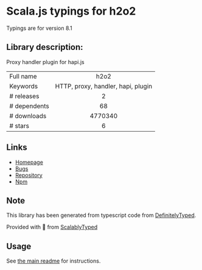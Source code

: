 
# Scala.js typings for h2o2

Typings are for version 8.1

## Library description:
Proxy handler plugin for hapi.js

|                    |                 |
| ------------------ | :-------------: |
| Full name          | h2o2 |
| Keywords           | HTTP, proxy, handler, hapi, plugin |
| # releases         | 2 |
| # dependents       | 68 |
| # downloads        | 4770340 |
| # stars            | 6 |

## Links
- [Homepage](https://github.com/hapijs/h2o2#readme)
- [Bugs](https://github.com/hapijs/h2o2/issues)
- [Repository](https://github.com/hapijs/h2o2)
- [Npm](https://www.npmjs.com/package/h2o2)
    


## Note
This library has been generated from typescript code from [DefinitelyTyped](https://definitelytyped.org).

Provided with :purple_heart: from [ScalablyTyped](https://github.com/oyvindberg/ScalablyTyped)

## Usage
See [the main readme](../../readme.md) for instructions.


